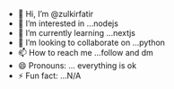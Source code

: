 - 👋 Hi, I’m @zulkirfatir
- 👀 I’m interested in ...nodejs
- 🌱 I’m currently learning ...nextjs
- 💞️ I’m looking to collaborate on ...python
- 📫 How to reach me ...follow and dm
- 😄 Pronouns: ... everything is ok
- ⚡ Fun fact: ...N/A

<!---
zulkirfatir/zulkirfatir is a ✨ special ✨ repository because its `README.md` (this file) appears on your GitHub profile.
You can click the Preview link to take a look at your changes.
--->
